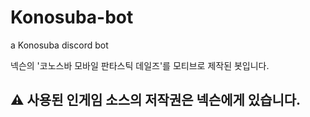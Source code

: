 # Konosuba-bot
a Konosuba discord bot

넥슨의 '코노스바 모바일 판타스틱 데일즈'를 모티브로 제작된 봇입니다.

## ⚠ 사용된 인게임 소스의 저작권은 넥슨에게 있습니다.
